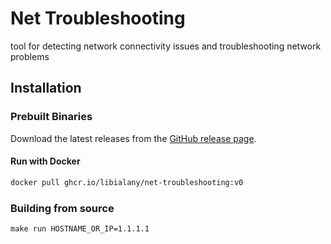 # Net Troubleshooting

tool for detecting network connectivity issues and troubleshooting network problems

## Installation

### Prebuilt Binaries

Download the latest releases from the [GitHub release page](https://github.com/libialany/DevOpsProject/releases).

#### Run with Docker

```bash
docker pull ghcr.io/libialany/net-troubleshooting:v0
```

### Building from source

```
make run HOSTNAME_OR_IP=1.1.1.1
```

